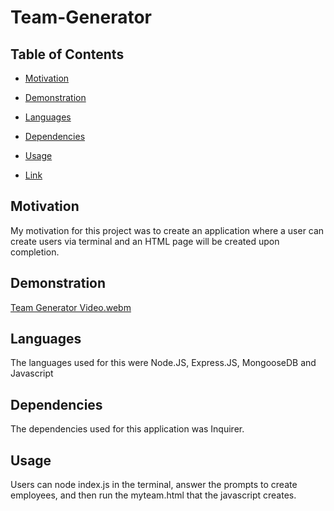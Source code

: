 # Team-Generator

## Table of Contents

* [Motivation](#Motivation)

* [Demonstration](#Demonstration)

* [Languages](#Languages)

* [Dependencies](#Dependencies)

* [Usage](#Usage)

* [Link](#Link)



## Motivation

My motivation for this project was to create an application where a user can create users via terminal and an HTML page will be created upon completion.

## Demonstration

[Team Generator Video.webm](https://user-images.githubusercontent.com/50425416/225125990-c2636152-78da-4b4d-bbcf-47e1901ca83d.webm)



## Languages

The languages used for this were Node.JS, Express.JS, MongooseDB and Javascript

## Dependencies

The dependencies used for this application was Inquirer.

## Usage

Users can node index.js in the terminal, answer the prompts to create employees, and then run the myteam.html that the javascript creates.




